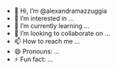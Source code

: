 - 👋 Hi, I’m @alexandramazzuggia
- 👀 I’m interested in ...
- 🌱 I’m currently learning ...
- 💞️ I’m looking to collaborate on ...
- 📫 How to reach me ...
- 😄 Pronouns: ...
- ⚡ Fun fact: ...

<!---
alexandramazzuggia/alexandramazzuggia is a ✨ special ✨ repository because its `README.md` (this file) appears on your GitHub profile.
You can click the Preview link to take a look at your changes.
--->
